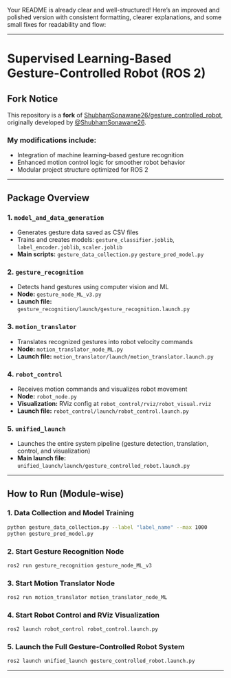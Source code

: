 Your README is already clear and well-structured! Here’s an improved and polished version with consistent formatting, clearer explanations, and some small fixes for readability and flow:

---

# Supervised Learning-Based Gesture-Controlled Robot (ROS 2)

## Fork Notice

This repository is a **fork** of [ShubhamSonawane26/gesture\_controlled\_robot](https://github.com/ShubhamSonawane26/gesture_controlled_robot), originally developed by [@ShubhamSonawane26](https://github.com/ShubhamSonawane26).

### My modifications include:

* Integration of machine learning–based gesture recognition
* Enhanced motion control logic for smoother robot behavior
* Modular project structure optimized for ROS 2

---

## Package Overview

### 1. `model_and_data_generation`

* Generates gesture data saved as CSV files
* Trains and creates models:
  `gesture_classifier.joblib`, `label_encoder.joblib`, `scaler.joblib`
* **Main scripts:**
  `gesture_data_collection.py`
  `gesture_pred_model.py`

### 2. `gesture_recognition`

* Detects hand gestures using computer vision and ML
* **Node:**
  `gesture_node_ML_v3.py`
* **Launch file:**
  `gesture_recognition/launch/gesture_recognition.launch.py`

### 3. `motion_translator`

* Translates recognized gestures into robot velocity commands
* **Node:**
  `motion_translator_node_ML.py`
* **Launch file:**
  `motion_translator/launch/motion_translator.launch.py`

### 4. `robot_control`

* Receives motion commands and visualizes robot movement
* **Node:**
  `robot_node.py`
* **Visualization:**
  RViz config at `robot_control/rviz/robot_visual.rviz`
* **Launch file:**
  `robot_control/launch/robot_control.launch.py`

### 5. `unified_launch`

* Launches the entire system pipeline (gesture detection, translation, control, and visualization)
* **Main launch file:**
  `unified_launch/launch/gesture_controlled_robot.launch.py`

---

## How to Run (Module-wise)

### 1. Data Collection and Model Training

```bash
python gesture_data_collection.py --label "label_name" --max 1000
python gesture_pred_model.py
```

### 2. Start Gesture Recognition Node

```bash
ros2 run gesture_recognition gesture_node_ML_v3
```

### 3. Start Motion Translator Node

```bash
ros2 run motion_translator motion_translator_node_ML
```

### 4. Start Robot Control and RViz Visualization

```bash
ros2 launch robot_control robot_control.launch.py
```

### 5. Launch the Full Gesture-Controlled Robot System

```bash
ros2 launch unified_launch gesture_controlled_robot.launch.py
```
---

